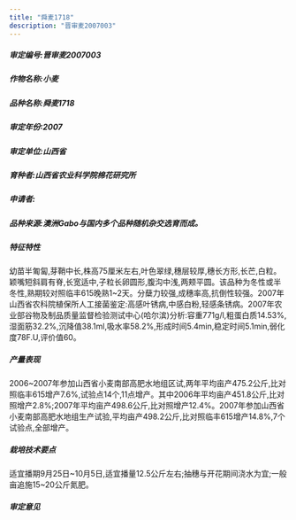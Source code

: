 ```yaml
---
title: "舜麦1718"
description: "晋审麦2007003"
---
```

##### 审定编号:晋审麦2007003

##### 作物名称:小麦

##### 品种名称:舜麦1718

##### 审定年份:2007

##### 审定单位:山西省

##### 育种者:山西省农业科学院棉花研究所

##### 申请者:

##### 品种来源:澳洲Gabo与国内多个品种随机杂交选育而成。

##### 特征特性
幼苗半匍匐,芽鞘中长,株高75厘米左右,叶色翠绿,穗层较厚,穗长方形,长芒,白粒。颖嘴短斜肩有脊,长宽适中,子粒长卵圆形,腹沟中浅,两颊平圆。该品种为冬性或半冬性,熟期较对照临丰615晚熟1~2天。分蘖力较强,成穗率高,抗倒性较强。2007年山西省农科院植保所人工接菌鉴定:高感叶锈病,中感白粉,轻感条锈病。2007年农业部谷物及制品质量监督检验测试中心(哈尔滨)分析:容重771g/l,粗蛋白质14.53%,湿面筋32.2%,沉降值38.1ml,吸水率58.2%,形成时间5.4min,稳定时间5.1min,弱化度78F.U,评价值60。

##### 产量表现
2006~2007年参加山西省小麦南部高肥水地组区试,两年平均亩产475.2公斤,比对照临丰615增产7.6%,试验点14个,11点增产。其中2006年平均亩产451.8公斤,比对照增产2.8%;2007年平均亩产498.6公斤,比对照增产12.4%。2007年参加山西省小麦南部高肥水地组生产试验,平均亩产498.2公斤,比对照临丰615增产14.8%,7个试验点,全部增产。

##### 栽培技术要点
适宜播期9月25日~10月5日,适宜播量12.5公斤左右;抽穗与开花期间浇水为宜;一般亩追施15~20公斤氮肥。

##### 审定意见

